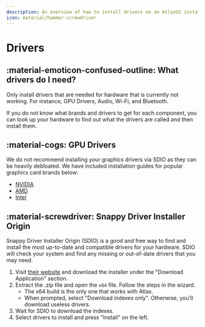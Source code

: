 ```yaml
---
description: An overview of how to install drivers on an AtlasOS install
icon: material/hammer-screwdriver
---
```


# Drivers

## :material-emoticon-confused-outline: What drivers do I need?

Only install drivers that are needed for hardware that is currently not working. For instance, GPU Drivers, Audio, Wi-Fi, and Bluetooth.

If you do not know what brands and drivers to get for each component, you can look up your hardware to find out what the drivers are called and then install them.

## :material-cogs: GPU Drivers
We do not recommend installing your graphics drivers via SDIO as they can be heavily debloated. We have included installation guides for popular graphics card brands below:

* [NVIDIA](/getting-started/post-installation/drivers/gpu/nvidia)
* [AMD](/getting-started/post-installation/drivers/gpu/amd)
* [Intel](/getting-started/post-installation/drivers/gpu/intel)

## :material-screwdriver: Snappy Driver Installer Origin

Snappy Driver Installer Origin (SDIO) is a good and free way to find and install the most up-to-date and compatible drivers for your hardware. SDIO will check your system and find any missing or out-of-date drivers that you may need.

1. Visit [their website](https://www.glenn.delahoy.com/snappy-driver-installer-origin) and download the installer under the "Download Application" section.
2. Extract the .zip file and open the ``x64`` file. Follow the steps in the wizard.
    * The x64 build is the only one that works with Atlas.
    * When prompted, select "Download indexes only". Otherwise, you'll download useless drivers.
3. Wait for SDIO to download the indexes.
4. Select drivers to install and press "Install" on the left.
